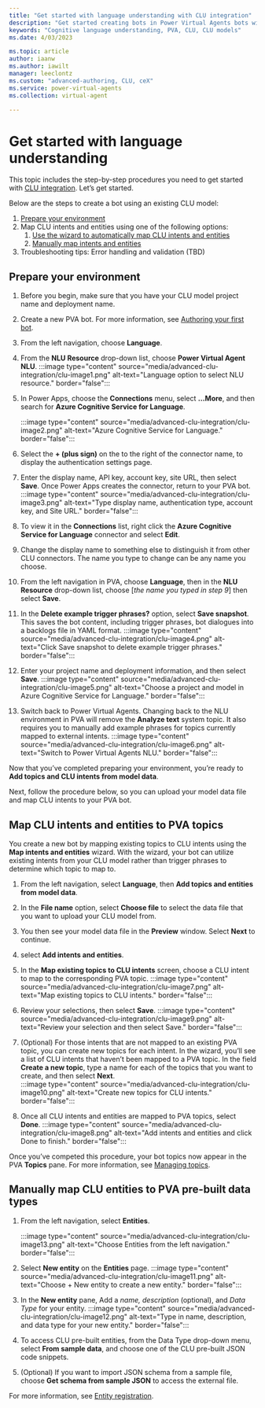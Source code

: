 ```yaml
---
title: "Get started with language understanding with CLU integration"
description: "Get started creating bots in Power Virtual Agents bots with CLU integration"
keywords: "Cognitive language understanding, PVA, CLU, CLU models"
ms.date: 4/03/2023

ms.topic: article
author: iaanw
ms.author: iawilt
manager: leeclontz
ms.custom: "advanced-authoring, CLU, ceX"
ms.service: power-virtual-agents
ms.collection: virtual-agent

---
```


# Get started with language understanding

This topic includes the step-by-step procedures you need to get started with [CLU integration](advanced-clu-integration.md). Let’s get started.

Below are the steps to create a bot using an existing CLU model:

1. [Prepare your environment](#prepare-your-environment)
1. Map CLU intents and entities using one of the following options:
    1. [Use the wizard to automatically map CLU intents and entities](#map-clu-intents-and-entities-to-pva-topics)
    1. [Manually map intents and entities](#manually-map-clu-entities-to-pva-pre-built-data-types)
1. Troubleshooting tips: Error handling and validation (TBD)

## Prepare your environment

1. Before you begin, make sure that you have your CLU model project name and deployment name.
1. Create a new PVA bot. For more information, see [Authoring your first bot](authoring-first-bot.md).
1. From the left navigation, choose **Language**.
1. From the **NLU Resource** drop-down list, choose **Power Virtual Agent NLU**.
    :::image type="content" source="media/advanced-clu-integration/clu-image1.png" alt-text="Language option to select NLU resource." border="false":::

1. In Power Apps, choose the **Connections** menu, select **…More**, and then search for **Azure Cognitive Service for Language**.

    :::image type="content" source="media/advanced-clu-integration/clu-image2.png" alt-text="Azure Cognitive Service for Language." border="false":::

1. Select the **+ (plus sign)** on the to the right of the connector name, to display the authentication settings page. 
1. Enter the  display name, API key, account key, site URL, then select **Save**. Once Power Apps creates the connector, return to your PVA bot.
    :::image type="content" source="media/advanced-clu-integration/clu-image3.png" alt-text="Type display name, authentication type, account key, and Site URL." border="false"::: 

1. To view it in the **Connections** list, right click the **Azure Cognitive Service for Language** connector and select **Edit**. 
1. Change the display name to something else to distinguish it from other CLU connectors. The name you type to change can be any name you choose.
1. From the left navigation in PVA, choose **Language**, then in the **NLU Resource** drop-down list, choose [*the name you typed in step 9*] then select **Save**.
1. In the **Delete example trigger phrases?** option, select **Save snapshot**. This saves the bot content, including trigger phrases, bot dialogues into a backlogs file in YAML format.
    :::image type="content" source="media/advanced-clu-integration/clu-image4.png" alt-text="Click Save snapshot to delete example trigger phrases." border="false"::: 
 
1. Enter your project name and deployment information, and then select **Save**.
    :::image type="content" source="media/advanced-clu-integration/clu-image5.png" alt-text="Choose a project and model in Azure Cognitive Service for Language." border="false"::: 

1. Switch back to Power Virtual Agents. Changing back to the NLU environment in PVA will remove the **Analyze text** system topic. It also requires you to manually add example phrases for topics currently mapped to external intents.
    :::image type="content" source="media/advanced-clu-integration/clu-image6.png" alt-text="Switch to Power Virtual Agents NLU." border="false"::: 

Now that you’ve completed preparing your environment, you’re ready to **Add topics and CLU intents from model data**. 

Next, follow the procedure below, so you can upload your model data file and map CLU intents to your PVA bot.

## Map CLU intents and entities to PVA topics

You create a new bot by mapping existing topics to CLU intents using the **Map intents and entities** wizard. With the wizard, your bot can utilize existing intents from your CLU model rather than trigger phrases to determine which topic to map to. 

1.	From the left navigation, select **Language**, then **Add topics and entities from model data**. 
1.	In the **File name** option, select **Choose file** to select the data file that you want to upload your CLU model from.
1.	You then see your model data file in the **Preview** window. Select **Next** to continue.
1.	select **Add intents and entities**.
1.	In the **Map existing topics to CLU intents** screen, choose a CLU intent to map to the corresponding PVA topic. 
    :::image type="content" source="media/advanced-clu-integration/clu-image7.png" alt-text="Map existing topics to CLU intents." border="false"::: 
1.	Review your selections, then select **Save**.
    :::image type="content" source="media/advanced-clu-integration/clu-image9.png" alt-text="Review your selection and then select Save." border="false"::: 

1.	(Optional) For those intents that are not mapped to an existing PVA topic, you can create new topics for each intent. 
    In the wizard, you’ll see a list of CLU intents that haven’t been mapped to a PVA topic. In the field **Create a new topic**, type a name for each of the topics that you want to create, and then select **Next**.  
    :::image type="content" source="media/advanced-clu-integration/clu-image10.png" alt-text="Create new topics for CLU intents." border="false"::: 

1.	Once all CLU intents and entities are mapped to PVA topics, select **Done**.
    :::image type="content" source="media/advanced-clu-integration/clu-image8.png" alt-text="Add intents and entities and click Done to finish." border="false"::: 

Once you’ve competed this procedure, your bot topics now appear in the PVA **Topics** pane. For more information, see [Managing topics](authoring-topic-management.md).

## Manually map CLU entities to PVA pre-built data types

1.	From the left navigation, select **Entities**.

    :::image type="content" source="media/advanced-clu-integration/clu-image13.png" alt-text="Choose Entities from the left navigation." border="false"::: 

1. Select **New entity** on the **Entities** page.
    :::image type="content" source="media/advanced-clu-integration/clu-image11.png" alt-text="Choose + New entity to create a new entity." border="false"::: 

1.	In the **New entity** pane, Add a *name, description* (optional), and *Data Type* for your entity.
    :::image type="content" source="media/advanced-clu-integration/clu-image12.png" alt-text="Type in name, description, and data type for your new entity." border="false"::: 
 
1.	To access CLU pre-built entities, from the Data Type drop-down menu, select **From sample data**, and choose one of the CLU pre-built JSON code snippets.  
1.	(Optional) If you want to import JSON schema from a sample file, choose **Get schema from sample JSON** to access the external file. 

For more information, see [Entity registration](advanced-clu-entity-registration.md).
